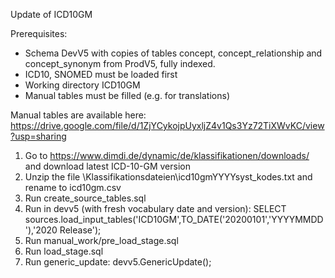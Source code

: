 Update of ICD10GM

Prerequisites:
- Schema DevV5 with copies of tables concept, concept_relationship and concept_synonym from ProdV5, fully indexed.
- ICD10, SNOMED must be loaded first
- Working directory ICD10GM
- Manual tables must be filled (e.g. for translations)

Manual tables are available here: https://drive.google.com/file/d/1ZjYCykojpUyxljZ4v1Qs3Yz72TiXWvKC/view?usp=sharing

1. Go to https://www.dimdi.de/dynamic/de/klassifikationen/downloads/ and download latest ICD-10-GM version
2. Unzip the file \Klassifikationsdateien\icd10gmYYYYsyst_kodes.txt and rename to icd10gm.csv
3. Run create_source_tables.sql
4. Run in devv5 (with fresh vocabulary date and version): SELECT sources.load_input_tables('ICD10GM',TO_DATE('20200101','YYYYMMDD'),'2020 Release');
5. Run manual_work/pre_load_stage.sql
6. Run load_stage.sql
7. Run generic_update: devv5.GenericUpdate();
